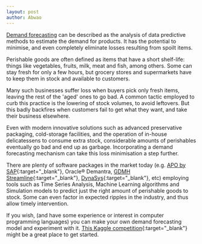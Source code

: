 ```yaml
---
layout: post
author: Abwao
---
```

[Demand forecasting](https://en.wikipedia.org/wiki/Demand_forecasting) can be described as the analysis of data predictive methods to estimate the demand for products. It has the potential to minimise, and even completely eliminate losses resulting from spoilt items.

Perishable goods are often defined as items that have a short shelf-life: things like vegetables, fruits, milk, meat and fish, among others. Some can stay fresh for only a few hours, but grocery stores and supermarkets have to keep them in stock and available to customers.

Many such businesses suffer loss when buyers pick only fresh items, leaving the rest of the 'aged' ones to go bad. A common tactic employed to curb this practice is the lowering of stock volumes, to avoid leftovers. But this badly backfires when customers fail to get what they want, and take their business elsewhere.

Even with modern innovative solutions such as advanced preservative packaging, cold-storage facilities, and the operation of in-house delicatessens to consume extra stock, considerable amounts of perishables eventually go bad and end up as garbage. Incorporating a demand forecasting mechanism can take this loss minimisation a step further.

There are plenty of software packages in the market today (e.g. [APO by SAP](https://blogs.sap.com/2015/09/27/sap-apo-general-overview/){:target="_blank"}, Oracle® Demantra, [GDMH Streamline](https://gmdhsoftware.com/demand-planning-software?utm_source=capterra){:target="_blank"}, [DynaSys](https://www.dys.com/demand-planning){:target="_blank"}, etc) employing tools such as Time Series Analysis, Machine Learning algorithms and Simulation models to predict just the right amount of perishable goods to stock. Some can even factor in expected ripples in the industry, and thus allow timely intervention. 

If you wish, (and have some experience or interest in computer programming languages) you can make your own demand forecasting model and experiment with it. [This Kaggle competition](https://www.kaggle.com/c/favorita-grocery-sales-forecasting){:target="_blank"} might be a great place to get started.

